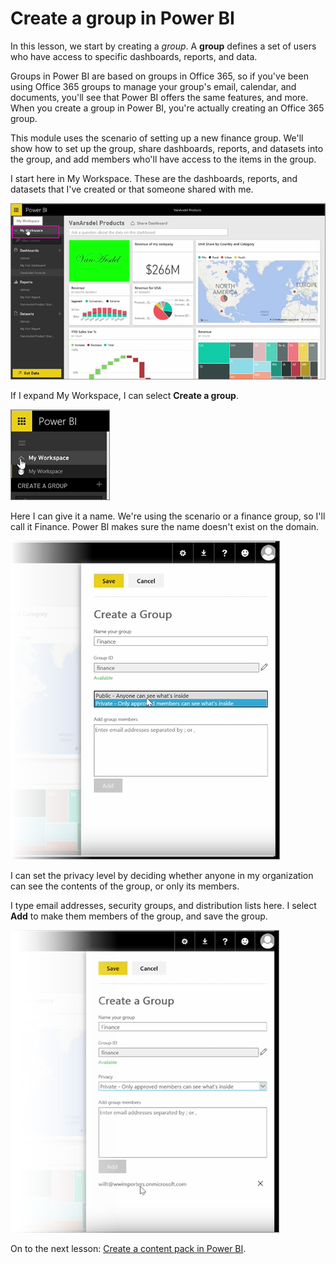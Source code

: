 <properties
   pageTitle="Create Groups in Power BI"
   description="Create a new group, set privacy levels, and invite your first members"
   services="powerbi"
   documentationCenter=""
   authors="davidiseminger"
   manager="mblythe"
   editor=""
   tags=""
   featuredVideoId="-MrYLjEwTrg"
   featuredVideoThumb=""
   courseDuration="5m"/>

<tags
   ms.service="powerbi"
   ms.devlang="NA"
   ms.topic="article"
   ms.tgt_pltfrm="NA"
   ms.workload="powerbi"
   ms.date="02/29/2016"
   ms.author="v-jescoo"/>

# Create a group in Power BI

In this lesson, we start by creating a *group*. A **group** defines a set of users who have access to specific dashboards, reports, and data.

Groups in Power BI are based on groups in Office 365, so if you've been using Office 365 groups to manage your group's email, calendar, and documents, you'll see that Power BI offers the same features, and more. When you create a group in Power BI, you're actually creating an Office 365 group.

This module uses the scenario of setting up a new finance group. We'll show how to set up the group, share dashboards, reports, and datasets into the group, and add members who'll have access to the items in the group.

I start here in My Workspace. These are the dashboards, reports, and datasets that I've created or that someone shared with me.

![Share and collaborate in Power BI](./media/powerbi-learning-6-1-create-groups/pbi_learn06_01myworkspace.png)

If I expand My Workspace, I can select **Create a group**.

![Share and collaborate in Power BI](./media/powerbi-learning-6-1-create-groups/pbi_learn06_01expandMyWkspace.png)

Here I can give it a name. We're using the scenario or a finance group, so I'll call it Finance. Power BI makes sure the name doesn't exist on the domain.

![Share and collaborate in Power BI](./media/powerbi-learning-6-1-create-groups/pbi_learn06_01creategroupdialog.png)

I can set the privacy level by deciding whether anyone in my organization can see the contents of the group, or only its members.

I type email addresses, security groups, and distribution lists here. I select **Add** to make them members of the group, and save the group.

![Share and collaborate in Power BI](./media/powerbi-learning-6-1-create-groups/pbi_learn06_01savegroup.png)

On to the next lesson: [Create a content pack in Power BI](guided-learning/powerbi-learning-6-2-create-content-packs.md).
